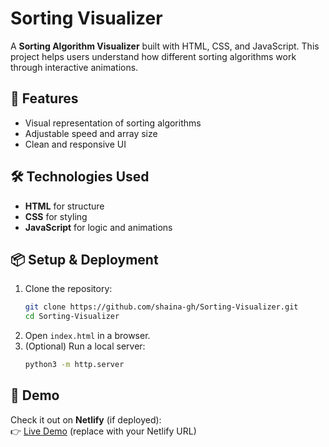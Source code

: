 # Sorting Visualizer  

A **Sorting Algorithm Visualizer** built with HTML, CSS, and JavaScript. This project helps users understand how different sorting algorithms work through interactive animations.

## 🚀 Features  
- Visual representation of sorting algorithms  
- Adjustable speed and array size  
- Clean and responsive UI  

## 🛠 Technologies Used  
- **HTML** for structure  
- **CSS** for styling  
- **JavaScript** for logic and animations  

## 📦 Setup & Deployment  
1. Clone the repository:  
   ```bash  
   git clone https://github.com/shaina-gh/Sorting-Visualizer.git  
   cd Sorting-Visualizer  
   ```  
2. Open `index.html` in a browser.  
3. (Optional) Run a local server:  
   ```bash  
   python3 -m http.server  
   ```  

## 🎯 Demo  
Check it out on **Netlify** (if deployed):  
👉 [Live Demo](https://sortingvisualizer-shaina.netlify.app) (replace with your Netlify URL)

